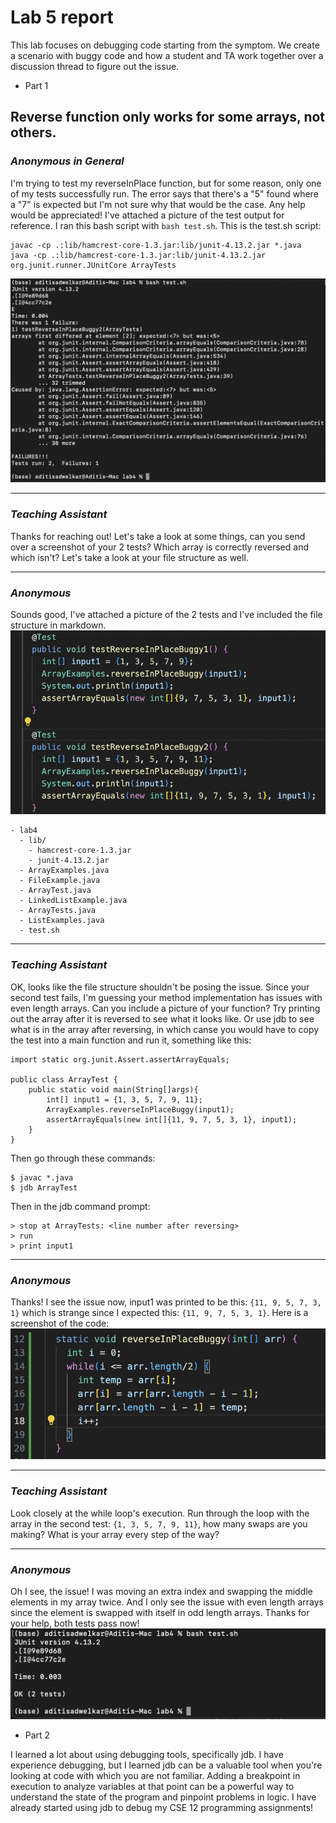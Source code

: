 # Lab 5 report

This lab focuses on debugging code starting from the symptom. We create a scenario with buggy code and how a student and TA work together over a discussion thread to figure out the issue. 

* Part 1  
## Reverse function only works for some arrays, not others. 
### _Anonymous in General_   
I'm trying to test my reverseInPlace function, but for some reason, only one of my tests successfully run. The error says that there's a "5" found where a "7" is expected but I'm not sure why that would be the case. Any help would be appreciated! I've attached a picture of the test output for reference. I ran this bash script with `bash test.sh`. This is the test.sh script:   
```
javac -cp .:lib/hamcrest-core-1.3.jar:lib/junit-4.13.2.jar *.java
java -cp .:lib/hamcrest-core-1.3.jar:lib/junit-4.13.2.jar org.junit.runner.JUnitCore ArrayTests
```  
![Image](test-error.png)  

---

### _Teaching Assistant_   
Thanks for reaching out! Let's take a look at some things, can you send over a screenshot of your 2 tests? Which array is correctly reversed and which isn't? Let's take a look at your file structure as well. 

---

### _Anonymous_  
Sounds good, I've attached a picture of the 2 tests and I've included the file structure in markdown.  
![Image](tests-reverse.png)  
```
- lab4
  - lib/
    - hamcrest-core-1.3.jar
    - junit-4.13.2.jar
  - ArrayExamples.java
  - FileExample.java	
  - ArrayTest.java
  - LinkedListExample.java	
  - ArrayTests.java
  - ListExamples.java
  - test.sh
```

---

### _Teaching Assistant_   
OK, looks like the file structure shouldn't be posing the issue. Since your second test fails, I'm guessing your method implementation has issues with even length arrays. Can you include a picture of your function? Try printing out the array after it is reversed to see what it looks like. Or use jdb to see what is in the array after reversing, in which canse you would have to copy the test into a main function and run it, something like this:  
```
import static org.junit.Assert.assertArrayEquals;

public class ArrayTest {
    public static void main(String[]args){
        int[] input1 = {1, 3, 5, 7, 9, 11};
        ArrayExamples.reverseInPlaceBuggy(input1);
        assertArrayEquals(new int[]{11, 9, 7, 5, 3, 1}, input1);
    }
}
```
Then go through these commands:  
```
$ javac *.java 
$ jdb ArrayTest
```
Then in the jdb command prompt:  
```
> stop at ArrayTests: <line number after reversing>  
> run
> print input1
```  

---

### _Anonymous_   
Thanks! I see the issue now, input1 was printed to be this: `{11, 9, 5, 7, 3, 1}` which is strange since I expected this: `{11, 9, 7, 5, 3, 1}`. Here is a screenshot of the code:  
![Image](reverseinplacebuggy.png)  

---

### _Teaching Assistant_   
Look closely at the while loop's execution. Run through the loop with the array in the second test: `{1, 3, 5, 7, 9, 11}`, how many swaps are you making? What is your array every step of the way?

---

### _Anonymous_   
Oh I see, the issue! I was moving an extra index and swapping the middle elements in my array twice. And I only see the issue with even length arrays since the element is swapped with itself in odd length arrays. Thanks for your help, both tests pass now!    
![Image](test-success.png)  

* Part 2

I learned a lot about using debugging tools, specifically jdb. I have experience debugging, but I learned jdb can be a valuable tool when you're looking at code with which you are not familiar. Adding a breakpoint in execution to analyze variables at that point can be a powerful way to understand the state of the program and pinpoint problems in logic. I have already started using jdb to debug my CSE 12 programming assignments! 
